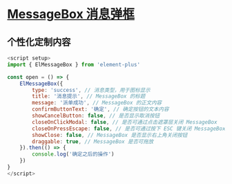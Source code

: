 # [MessageBox 消息弹框](https://element-plus.gitee.io/zh-CN/component/message-box.html)

## 个性化定制内容
``` js
<script setup>
import { ElMessageBox } from 'element-plus'

const open = () => {
	ElMessageBox({
		type: 'success', // 消息类型，用于图标显示
		title: '消息提示', // MessageBox 的标题
		message: '派单成功', // MessageBox 的正文内容
		confirmButtonText: '确定', // 确定按钮的文本内容
		showCancelButton: false, // 是否显示取消按钮
        closeOnClickModal: false, // 是否可通过点击遮罩层关闭 MessageBox
        closeOnPressEscape: false, // 是否可通过按下 ESC 键关闭 MessageBox
		showClose: false, // MessageBox 是否显示右上角关闭按钮
		draggable: true, // MessageBox 是否可拖放
	}).then(() => {
        console.log('确定之后的操作')
	})
}
</script>
```